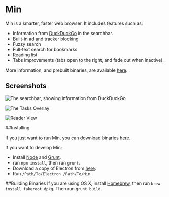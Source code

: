 # Min

Min is a smarter, faster web browser. It includes features such as:

* Information from [DuckDuckGo](https://duckduckgo.com) in the searchbar.
* Built-in ad and tracker blocking
* Fuzzy search
* Full-text search for bookmarks
* Reading list
* Tabs improvements (tabs open to the right, and fade out when inactive).

More information, and prebuilt binaries, are available [here](https://minbrowser.github.io/min/).

## Screenshots

![The searchbar, showing information from DuckDuckGo](http://minbrowser.github.io/min/tour/img/searchbar_duckduckgo_answers.png)

![The Tasks Overlay](http://minbrowser.github.io/min/tour/img/tasks.png)

![Reader View](https://minbrowser.github.io/min/tour/img/reading_list.png)

##Installing

If you just want to run Min, you can download binaries [here](https://github.com/minbrowser/min/releases).

If you want to develop Min:

* Install [Node](https://nodejs.org) and [Grunt](http://gruntjs.com).
* run ``` npm install ```, then run ```grunt```.
* Download a copy of Electron from [here](https://github.com/electron/electron/releases).
* Run ```/Path/To/Electron /Path/To/Min```.

##Building Binaries
If you are using OS X, install [Homebrew](http://brew.sh), then run ```brew install fakeroot dpkg```.
Then run ```grunt build```.
